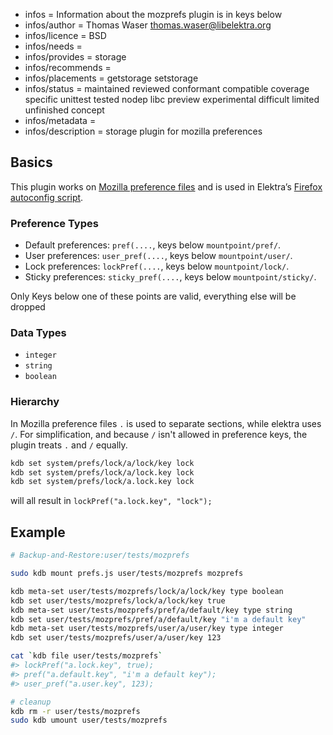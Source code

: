 - infos = Information about the mozprefs plugin is in keys below
- infos/author = Thomas Waser <thomas.waser@libelektra.org>
- infos/licence = BSD
- infos/needs =
- infos/provides = storage
- infos/recommends =
- infos/placements = getstorage setstorage
- infos/status = maintained reviewed conformant compatible coverage specific unittest tested nodep libc preview experimental difficult limited unfinished concept
- infos/metadata =
- infos/description = storage plugin for mozilla preferences

## Basics

This plugin works on [Mozilla preference files](https://developer.mozilla.org/en-US/docs/Mozilla/Preferences/A_brief_guide_to_Mozilla_preferences)
and is used in Elektra’s [Firefox autoconfig script](autoconfig/README.md).

### Preference Types

- Default preferences: `pref(....`, keys below `mountpoint/pref/`.
- User preferences: `user_pref(....`, keys below `mountpoint/user/`.
- Lock preferences: `lockPref(....`, keys below `mountpoint/lock/`.
- Sticky preferences: `sticky_pref(....`, keys below `mountpoint/sticky/`.

Only Keys below one of these points are valid, everything else will be dropped

### Data Types

- `integer`
- `string`
- `boolean`

### Hierarchy

In Mozilla preference files `.` is used to separate sections, while elektra uses `/`. For simplification, and because `/` isn't allowed in preference keys, the plugin treats `.` and `/` equally.

```bash
kdb set system/prefs/lock/a/lock/key lock
kdb set system/prefs/lock/a/lock.key lock
kdb set system/prefs/lock/a.lock.key lock
```

will all result in `lockPref("a.lock.key", "lock");`

## Example

```sh
# Backup-and-Restore:user/tests/mozprefs

sudo kdb mount prefs.js user/tests/mozprefs mozprefs

kdb meta-set user/tests/mozprefs/lock/a/lock/key type boolean
kdb set user/tests/mozprefs/lock/a/lock/key true
kdb meta-set user/tests/mozprefs/pref/a/default/key type string
kdb set user/tests/mozprefs/pref/a/default/key "i'm a default key"
kdb meta-set user/tests/mozprefs/user/a/user/key type integer
kdb set user/tests/mozprefs/user/a/user/key 123

cat `kdb file user/tests/mozprefs`
#> lockPref("a.lock.key", true);
#> pref("a.default.key", "i'm a default key");
#> user_pref("a.user.key", 123);

# cleanup
kdb rm -r user/tests/mozprefs
sudo kdb umount user/tests/mozprefs
```
